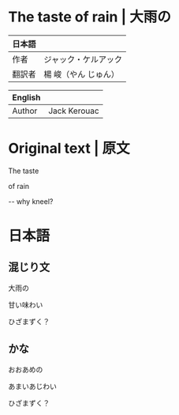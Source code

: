 # The taste of rain | 大雨の

| 日本語    |                                        |
| --------- | -------------------------------------- |
| 作者      | ジャック・ケルアック                   |
| 翻訳者    | 楊 峻（やん じゅん）                   |

| English |              |
|---------|--------------|
| Author  | Jack Kerouac |


# Original text | 原文

The taste

of rain

-- why kneel?

# 日本語

## 混じり文

大雨の

甘い味わい

ひざまずく？

## かな

おおあめの

あまいあじわい

ひざまずく？

